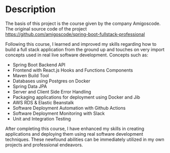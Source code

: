 # Description

The basis of this project is the course given by the company Amigoscode. 
The original source code of the project https://github.com/amigoscode/spring-boot-fullstack-professional

Following this course, I learned and improved my skills regarding how to build a full stack application from the ground up and touches on very import concepts used in real live software development. Concepts such as:

- Spring Boot Backend API
- Frontend with React.js Hooks and Functions Components
- Maven Build Tool
- Databases using Postgres on Docker
- Spring Data JPA
- Server and Client Side Error Handling
- Packaging applications for deployment using Docker and Jib
- AWS RDS & Elastic Beanstalk
- Software Deployment Automation with Github Actions
- Software Deployment Monitoring with Slack
- Unit and Integration Testing

After completing this course, I have enhanced my skills in creating applications and deploying them using real software development techniques. These newfound abilities can be immediately utilized in my own projects and professional endeavors.
